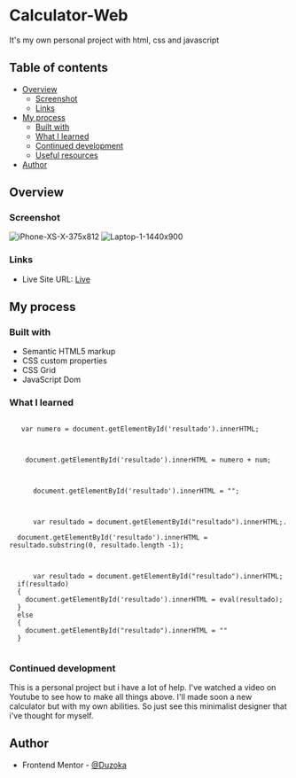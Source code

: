 # Calculator-Web
 It's my own personal project with html, css and javascript
 

## Table of contents

- [Overview](#overview)
  - [Screenshot](#screenshot)
  - [Links](#links)
- [My process](#my-process)
  - [Built with](#built-with)
  - [What I learned](#what-i-learned)
  - [Continued development](#continued-development)
  - [Useful resources](#useful-resources)
- [Author](#author)


## Overview

### Screenshot
![iPhone-XS-X-375x812](https://user-images.githubusercontent.com/102036752/218879063-5e39e511-3026-4e5e-ba33-0d093cac9f7e.png)
![Laptop-1-1440x900](https://user-images.githubusercontent.com/102036752/218879066-a28a06d7-aa73-4c21-9d58-47680fc3876b.png)

### Links

- Live Site URL: [Live](https://duzoka.github.io/calculator-web/)

## My process

### Built with

- Semantic HTML5 markup
- CSS custom properties
- CSS Grid
- JavaScript Dom

### What I learned

```JS To Get HTML Element
  
   var numero = document.getElementById('resultado').innerHTML;
  
```
```JS To Concatenate with Quotation Marks
  
    document.getElementById('resultado').innerHTML = numero + num;
  
```

```JS To Clear Content with HTML
  
      document.getElementById('resultado').innerHTML = "";
  
```
```JS To Clear Only one Value
  
      var resultado = document.getElementById("resultado").innerHTML;. 
  
  document.getElementById('resultado').innerHTML = resultado.substring(0, resultado.length -1);
  
```

```JS Simple Function What See the String and calculate it
  
      var resultado = document.getElementById("resultado").innerHTML;
  if(resultado)
  {
    document.getElementById('resultado').innerHTML = eval(resultado);
  }
  else
  {
    document.getElementById("resultado").innerHTML = ""
  }
  
```

### Continued development

 This is a personal project but i have a lot of help. I've watched a video on Youtube to see how to make all things above. I'll made soon a new calculator but with my own abilities. So just see this minimalist designer that i've thought for myself.


## Author

- Frontend Mentor - [@Duzoka](https://www.frontendmentor.io/profile/Duzoka)


